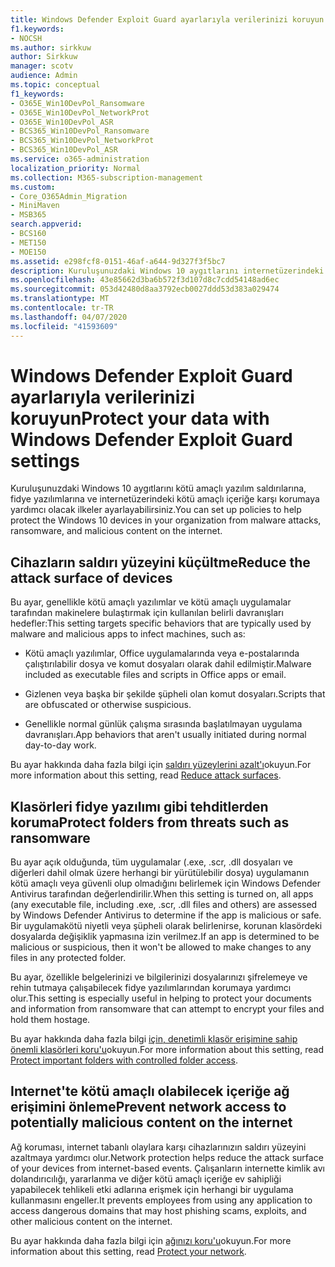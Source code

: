 ```yaml
---
title: Windows Defender Exploit Guard ayarlarıyla verilerinizi koruyun
f1.keywords:
- NOCSH
ms.author: sirkkuw
author: Sirkkuw
manager: scotv
audience: Admin
ms.topic: conceptual
f1_keywords:
- O365E_Win10DevPol_Ransomware
- O365E_Win10DevPol_NetworkProt
- O365E_Win10DevPol_ASR
- BCS365_Win10DevPol_Ransomware
- BCS365_Win10DevPol_NetworkProt
- BCS365_Win10DevPol_ASR
ms.service: o365-administration
localization_priority: Normal
ms.collection: M365-subscription-management
ms.custom:
- Core_O365Admin_Migration
- MiniMaven
- MSB365
search.appverid:
- BCS160
- MET150
- MOE150
ms.assetid: e298fcf8-0151-46af-a644-9d327f3f5bc7
description: Kuruluşunuzdaki Windows 10 aygıtlarını internetüzerindeki kötü amaçlı yazılım saldırılarına, fidye yazılımlarına ve kötü amaçlı içeriğe karşı nasıl koruyacağınızı öğrenin.
ms.openlocfilehash: 43e85662d3ba6b572f3d107d8c7cdd54148ad6ec
ms.sourcegitcommit: 053d42480d8aa3792ecb0027ddd53d383a029474
ms.translationtype: MT
ms.contentlocale: tr-TR
ms.lasthandoff: 04/07/2020
ms.locfileid: "41593609"
---
```

# <a name="protect-your-data-with-windows-defender-exploit-guard-settings"></a><span data-ttu-id="ac77f-103">Windows Defender Exploit Guard ayarlarıyla verilerinizi koruyun</span><span class="sxs-lookup"><span data-stu-id="ac77f-103">Protect your data with Windows Defender Exploit Guard settings</span></span>

<span data-ttu-id="ac77f-104">Kuruluşunuzdaki Windows 10 aygıtlarını kötü amaçlı yazılım saldırılarına, fidye yazılımlarına ve internetüzerindeki kötü amaçlı içeriğe karşı korumaya yardımcı olacak ilkeler ayarlayabilirsiniz.</span><span class="sxs-lookup"><span data-stu-id="ac77f-104">You can set up policies to help protect the Windows 10 devices in your organization from malware attacks, ransomware, and malicious content on the internet.</span></span>
  
## <a name="reduce-the-attack-surface-of-devices"></a><span data-ttu-id="ac77f-105">Cihazların saldırı yüzeyini küçültme</span><span class="sxs-lookup"><span data-stu-id="ac77f-105">Reduce the attack surface of devices</span></span>

<span data-ttu-id="ac77f-106">Bu ayar, genellikle kötü amaçlı yazılımlar ve kötü amaçlı uygulamalar tarafından makinelere bulaştırmak için kullanılan belirli davranışları hedefler:</span><span class="sxs-lookup"><span data-stu-id="ac77f-106">This setting targets specific behaviors that are typically used by malware and malicious apps to infect machines, such as:</span></span>
  
- <span data-ttu-id="ac77f-107">Kötü amaçlı yazılımlar, Office uygulamalarında veya e-postalarında çalıştırılabilir dosya ve komut dosyaları olarak dahil edilmiştir.</span><span class="sxs-lookup"><span data-stu-id="ac77f-107">Malware included as executable files and scripts in Office apps or email.</span></span>
    
- <span data-ttu-id="ac77f-108">Gizlenen veya başka bir şekilde şüpheli olan komut dosyaları.</span><span class="sxs-lookup"><span data-stu-id="ac77f-108">Scripts that are obfuscated or otherwise suspicious.</span></span>
    
- <span data-ttu-id="ac77f-109">Genellikle normal günlük çalışma sırasında başlatılmayan uygulama davranışları.</span><span class="sxs-lookup"><span data-stu-id="ac77f-109">App behaviors that aren't usually initiated during normal day-to-day work.</span></span>
    
<span data-ttu-id="ac77f-110">Bu ayar hakkında daha fazla bilgi için [saldırı yüzeylerini azalt'ı](https://docs.microsoft.com/windows/security/threat-protection/microsoft-defender-atp/exploit-protection)okuyun.</span><span class="sxs-lookup"><span data-stu-id="ac77f-110">For more information about this setting, read [Reduce attack surfaces](https://docs.microsoft.com/windows/security/threat-protection/microsoft-defender-atp/exploit-protection).</span></span>
  
## <a name="protect-folders-from-threats-such-as-ransomware"></a><span data-ttu-id="ac77f-111">Klasörleri fidye yazılımı gibi tehditlerden koruma</span><span class="sxs-lookup"><span data-stu-id="ac77f-111">Protect folders from threats such as ransomware</span></span>

<span data-ttu-id="ac77f-112">Bu ayar açık olduğunda, tüm uygulamalar (.exe, .scr, .dll dosyaları ve diğerleri dahil olmak üzere herhangi bir yürütülebilir dosya) uygulamanın kötü amaçlı veya güvenli olup olmadığını belirlemek için Windows Defender Antivirus tarafından değerlendirilir.</span><span class="sxs-lookup"><span data-stu-id="ac77f-112">When this setting is turned on, all apps (any executable file, including .exe, .scr, .dll files and others) are assessed by Windows Defender Antivirus to determine if the app is malicious or safe.</span></span> <span data-ttu-id="ac77f-113">Bir uygulamakötü niyetli veya şüpheli olarak belirlenirse, korunan klasördeki dosyalarda değişiklik yapmasına izin verilmez.</span><span class="sxs-lookup"><span data-stu-id="ac77f-113">If an app is determined to be malicious or suspicious, then it won't be allowed to make changes to any files in any protected folder.</span></span>
  
<span data-ttu-id="ac77f-114">Bu ayar, özellikle belgelerinizi ve bilgilerinizi dosyalarınızı şifrelemeye ve rehin tutmaya çalışabilecek fidye yazılımlarından korumaya yardımcı olur.</span><span class="sxs-lookup"><span data-stu-id="ac77f-114">This setting is especially useful in helping to protect your documents and information from ransomware that can attempt to encrypt your files and hold them hostage.</span></span>
  
<span data-ttu-id="ac77f-115">Bu ayar hakkında daha fazla bilgi [için, denetimli klasör erişimine sahip önemli klasörleri koru'u](https://docs.microsoft.com/configmgr/protect/deploy-use/create-deploy-exploit-guard-policy#bkmk_CFA)okuyun.</span><span class="sxs-lookup"><span data-stu-id="ac77f-115">For more information about this setting, read [Protect important folders with controlled folder access](https://docs.microsoft.com/configmgr/protect/deploy-use/create-deploy-exploit-guard-policy#bkmk_CFA).</span></span>
  
## <a name="prevent-network-access-to-potentially-malicious-content-on-the-internet"></a><span data-ttu-id="ac77f-116">Internet'te kötü amaçlı olabilecek içeriğe ağ erişimini önleme</span><span class="sxs-lookup"><span data-stu-id="ac77f-116">Prevent network access to potentially malicious content on the internet</span></span>

<span data-ttu-id="ac77f-117">Ağ koruması, internet tabanlı olaylara karşı cihazlarınızın saldırı yüzeyini azaltmaya yardımcı olur.</span><span class="sxs-lookup"><span data-stu-id="ac77f-117">Network protection helps reduce the attack surface of your devices from internet-based events.</span></span> <span data-ttu-id="ac77f-118">Çalışanların internette kimlik avı dolandırıcılığı, yararlanma ve diğer kötü amaçlı içeriğe ev sahipliği yapabilecek tehlikeli etki adlarına erişmek için herhangi bir uygulama kullanmasını engeller.</span><span class="sxs-lookup"><span data-stu-id="ac77f-118">It prevents employees from using any application to access dangerous domains that may host phishing scams, exploits, and other malicious content on the internet.</span></span>
  
<span data-ttu-id="ac77f-119">Bu ayar hakkında daha fazla bilgi için [ağınızı koru'u](https://docs.microsoft.com/configmgr/protect/deploy-use/create-deploy-exploit-guard-policy#bkmk_Nwp)okuyun.</span><span class="sxs-lookup"><span data-stu-id="ac77f-119">For more information about this setting, read [Protect your network](https://docs.microsoft.com/configmgr/protect/deploy-use/create-deploy-exploit-guard-policy#bkmk_Nwp).</span></span>
  

